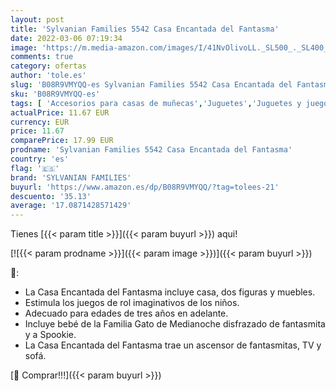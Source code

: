 ```yaml
---
layout: post
title: 'Sylvanian Families 5542 Casa Encantada del Fantasma'
date: 2022-03-06 07:19:34
image: 'https://m.media-amazon.com/images/I/41NvOlivoLL._SL500_._SL400_.jpg'
comments: true
category: ofertas
author: 'tole.es'
slug: 'B08R9VMYQQ-es Sylvanian Families 5542 Casa Encantada del Fantasma'
sku: 'B08R9VMYQQ-es'
tags: [ 'Accesorios para casas de muñecas','Juguetes','Juguetes y juegos','Muebles para casas de muñecas','Muñecas y accesorios','families','sylvanian','sylvanian families', ]
actualPrice: 11.67 EUR
currency: EUR
price: 11.67
comparePrice: 17.99 EUR
prodname: 'Sylvanian Families 5542 Casa Encantada del Fantasma'
country: 'es'
flag: '🇪🇸'
brand: 'SYLVANIAN FAMILIES'
buyurl: 'https://www.amazon.es/dp/B08R9VMYQQ/?tag=tolees-21'
descuento: '35.13'
average: '17.0871428571429'
---
```


Tienes [{{< param title >}}]({{< param buyurl >}}) aqui!

[![{{< param prodname >}}]({{< param image >}})]({{< param buyurl >}})

🔎:

- La Casa Encantada del Fantasma incluye casa, dos figuras y muebles.
- Estimula los juegos de rol imaginativos de los niños.
- Adecuado para edades de tres años en adelante.
- Incluye bebé de la Familia Gato de Medianoche disfrazado de fantasmita y a Spookie.
- La Casa Encantada del Fantasma trae un ascensor de fantasmitas, TV y sofá.

[🛒 Comprar!!!]({{< param buyurl >}})
